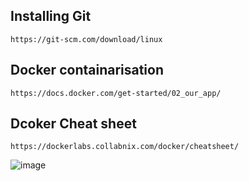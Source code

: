 ## Installing Git

```
https://git-scm.com/download/linux
```
## Docker containarisation 

```
https://docs.docker.com/get-started/02_our_app/
```

## Dcoker Cheat sheet 

```
https://dockerlabs.collabnix.com/docker/cheatsheet/
```
![image](https://github.com/mxkdevops/docker/assets/136272255/726b8e15-ba65-48b1-8494-98b18243ed41)




